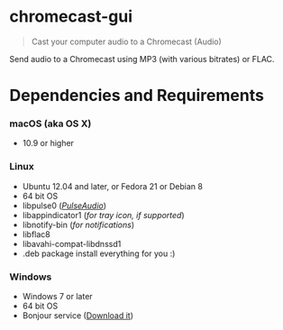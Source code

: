 # chromecast-gui
 > Cast your computer audio to a Chromecast (Audio)

 Send audio to a Chromecast using MP3 (with various bitrates) or FLAC.

 Dependencies and Requirements
 =============================
### macOS (aka OS X)
  - 10.9 or higher

### Linux
  - Ubuntu 12.04 and later, or Fedora 21 or Debian 8
  - 64 bit OS
  - libpulse0 (_[PulseAudio](https://www.freedesktop.org/wiki/Software/PulseAudio/)_)
  - libappindicator1 (_for tray icon, if supported_)
  - libnotify-bin (_for notifications_)
  - libflac8
  - libavahi-compat-libdnssd1
  - .deb package install everything for you :)

### Windows
 - Windows 7 or later
 - 64 bit OS
 - Bonjour service ([Download it](https://support.apple.com/kb/DL999))
